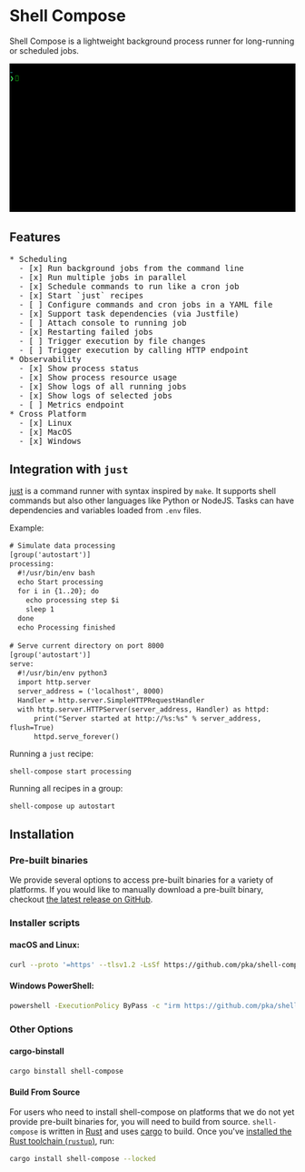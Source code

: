 <div class="oranda-hide">

# Shell Compose

</div>

Shell Compose is a lightweight background process runner for long-running or scheduled jobs.

![Shell Compose](https://raw.githubusercontent.com/pka/shell-compose/main/screencast.gif)

## Features

<pre>
* Scheduling
  - [x] Run background jobs from the command line
  - [x] Run multiple jobs in parallel
  - [x] Schedule commands to run like a cron job
  - [x] Start `just` recipes
  - [ ] Configure commands and cron jobs in a YAML file
  - [x] Support task dependencies (via Justfile)
  - [ ] Attach console to running job
  - [x] Restarting failed jobs
  - [ ] Trigger execution by file changes
  - [ ] Trigger execution by calling HTTP endpoint
* Observability
  - [x] Show process status
  - [x] Show process resource usage
  - [x] Show logs of all running jobs
  - [x] Show logs of selected jobs
  - [ ] Metrics endpoint
* Cross Platform
  - [x] Linux
  - [x] MacOS
  - [x] Windows
</pre>

## Integration with `just`

[just](https://just.systems/man/en/) is a command runner with syntax inspired by `make`.
It supports shell commands but also other languages like Python or NodeJS. 
Tasks can have dependencies and variables loaded from `.env` files.

Example:

```make
# Simulate data processing
[group('autostart')]
processing:
  #!/usr/bin/env bash
  echo Start processing
  for i in {1..20}; do
    echo processing step $i
    sleep 1
  done
  echo Processing finished

# Serve current directory on port 8000
[group('autostart')]
serve:
  #!/usr/bin/env python3
  import http.server
  server_address = ('localhost', 8000)
  Handler = http.server.SimpleHTTPRequestHandler
  with http.server.HTTPServer(server_address, Handler) as httpd:
      print("Server started at http://%s:%s" % server_address, flush=True)
      httpd.serve_forever()
```

Running a `just` recipe:
```
shell-compose start processing
```

Running all recipes in a group:
```
shell-compose up autostart
```

<div class="oranda-hide">

## Installation

### Pre-built binaries

We provide several options to access pre-built binaries for a variety of platforms. If you would like to manually download a pre-built binary, checkout [the latest release on GitHub](https://github.com/pka/shell-compose/releases/latest).

### Installer scripts

#### macOS and Linux:

```sh
curl --proto '=https' --tlsv1.2 -LsSf https://github.com/pka/shell-compose/releases/latest/download/shell-compose-installer.sh | sh
```

#### Windows PowerShell:

```sh
powershell -ExecutionPolicy ByPass -c "irm https://github.com/pka/shell-compose/releases/latest/download/shell-compose-installer.ps1 | iex"
```

### Other Options

#### cargo-binstall

```sh
cargo binstall shell-compose
```

#### Build From Source

For users who need to install shell-compose on platforms that we do not yet provide pre-built binaries for, you will need to build from source.
`shell-compose` is written in [Rust](https://rust-lang.org) and uses [cargo](https://doc.rust-lang.org/cargo/index.html) to build. Once you've [installed the Rust toolchain (`rustup`)](https://rustup.rs/), run:

```sh
cargo install shell-compose --locked
```

</div>
